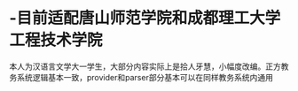 # -目前适配唐山师范学院和成都理工大学工程技术学院
本人为汉语言文学大一学生，大部分内容实际上是拾人牙慧，小幅度改编。正方教务系统逻辑基本一致，provider和parser部分基本可以在同样教务系统内通用

